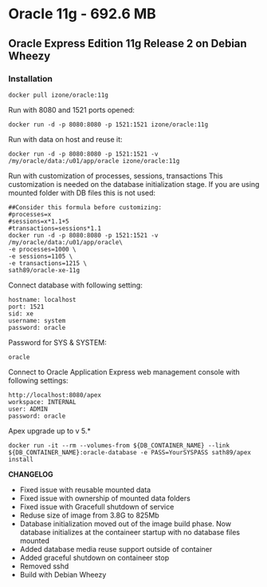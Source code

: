 Oracle 11g - 692.6 MB
============================
## Oracle Express Edition 11g Release 2 on Debian Wheezy

### Installation

    docker pull izone/oracle:11g

Run with 8080 and 1521 ports opened:

    docker run -d -p 8080:8080 -p 1521:1521 izone/oracle:11g

Run with data on host and reuse it:

    docker run -d -p 8080:8080 -p 1521:1521 -v /my/oracle/data:/u01/app/oracle izone/oracle:11g

Run with customization of processes, sessions, transactions
This customization is needed on the database initialization stage. If you are using mounted folder with DB files this is not used:

    ##Consider this formula before customizing:
    #processes=x
    #sessions=x*1.1+5
    #transactions=sessions*1.1
    docker run -d -p 8080:8080 -p 1521:1521 -v /my/oracle/data:/u01/app/oracle\
    -e processes=1000 \
    -e sessions=1105 \
    -e transactions=1215 \
    sath89/oracle-xe-11g

Connect database with following setting:

    hostname: localhost
    port: 1521
    sid: xe
    username: system
    password: oracle

Password for SYS & SYSTEM:

    oracle

Connect to Oracle Application Express web management console with following settings:

    http://localhost:8080/apex
    workspace: INTERNAL
    user: ADMIN
    password: oracle

Apex upgrade up to v 5.*

    docker run -it --rm --volumes-from ${DB_CONTAINER_NAME} --link ${DB_CONTAINER_NAME}:oracle-database -e PASS=YourSYSPASS sath89/apex install


**CHANGELOG**
* Fixed issue with reusable mounted data
* Fixed issue with ownership of mounted data folders
* Fixed issue with Gracefull shutdown of service
* Reduse size of image from 3.8G to 825Mb
* Database initialization moved out of the image build phase. Now database initializes at the containeer startup with no database files mounted
* Added database media reuse support outside of container
* Added graceful shutdown on containeer stop
* Removed sshd
* Build with Debian Wheezy
